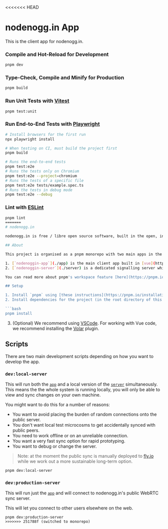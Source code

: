 <<<<<<< HEAD
# nodenogg.in App
This is the client app for nodenogg.in.

### Compile and Hot-Reload for Development

```sh
pnpm dev
```

### Type-Check, Compile and Minify for Production

```sh
pnpm build
```

### Run Unit Tests with [Vitest](https://vitest.dev/)

```sh
pnpm test:unit
```

### Run End-to-End Tests with [Playwright](https://playwright.dev)

```sh
# Install browsers for the first run
npx playwright install

# When testing on CI, must build the project first
pnpm build

# Runs the end-to-end tests
pnpm test:e2e
# Runs the tests only on Chromium
pnpm test:e2e --project=chromium
# Runs the tests of a specific file
pnpm test:e2e tests/example.spec.ts
# Runs the tests in debug mode
pnpm test:e2e --debug
```

### Lint with [ESLint](https://eslint.org/)

```sh
pnpm lint
=======
# nodenogg.in

nodenogg.in is free / libre open source software, built in the open, inclusive by design, private by design, humane centred by design, delightful by design, intuitive and decentralised by design.

## About

This project is organised as a pnpm monorepo with two main apps in the workspace.

1. [`nodenoggin-app`](./app) is the main client app built in [vue](https://vuejs.org/). The app uses [Yjs](https://yjs.dev/) for managing collaborative editing.
2. [`nodenoggin-server`](./server) is a dedicated signalling server which allows users of the app to connect via [WebRTC](https://webrtc.org/).

You can read more about pnpm's workspace feature [here](https://pnpm.io/workspaces).

## Setup

1. Install `pnpm` using [these instructions](https://pnpm.io/installation).
2. Install dependencies for the project (in the root directory of this project).

```bash
pnpm install
```

3. (Optional) We recommend using [VSCode](https://code.visualstudio.com/). For working with Vue code, we recommend installing the [Volar](https://marketplace.visualstudio.com/items?itemName=Vue.volar) plugin.

## Scripts

There are two main development scripts depending on how you want to develop the app.

### `dev:local-server`

This will run both the [`app`](./app/) and a local version of the [`server`](./server/) simultaneously. This means the the whole system is running locally, you will only be able to view and sync changes on your own machine.

You might want to do this for a number of reasons:
  - You want to avoid placing the burden of random connections onto the public server.
  - You don't want local test microcosms to get accidentally synced with public peers.
  - You need to work offline or on an unreliable connection.
  - You want a very fast sync option for rapid prototyping.
  - You want to debug or change the server.

> Note: at the moment the public sync is manually deployed to [fly.io](https://fly.io/) while we work out a more sustainable long-term option.

```bash
pnpm dev:local-server
```

### `dev:production-server`

This will run just the [`app`](./app/) and will connect to nodenogg.in's public WebRTC sync server.

This will let you connect to other users elsewhere on the web.

```
pnpm dev:production-server
>>>>>>> 251788f (switched to monorepo)
```
